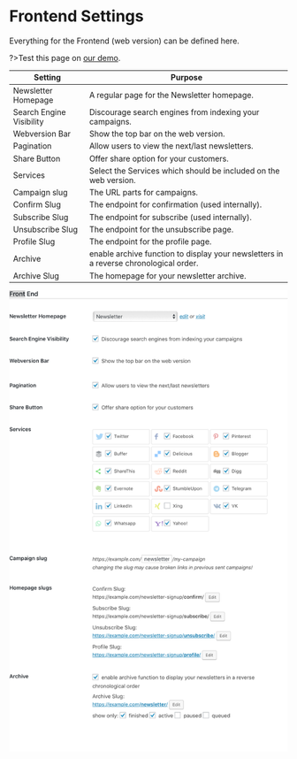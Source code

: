 # Frontend Settings

Everything for the Frontend (web version) can be defined here.

?>Test this page on [our demo](https://demo.mailster.co/wp-admin/edit.php?post_type=newsletter&page=mailster_settings#frontend).

Setting | Purpose
--- | ---
Newsletter Homepage | A regular page for the Newsletter homepage.
Search Engine Visibility | Discourage search engines from indexing your campaigns.
Webversion Bar | Show the top bar on the web version.
Pagination | Allow users to view the next/last newsletters.
Share Button | Offer share option for your customers.
Services | Select the Services which should be included on the web version.
Campaign slug | The URL parts for campaigns.
Confirm Slug | The endpoint for confirmation (used internally).
Subscribe Slug | The endpoint for subscribe (used internally).
Unsubscribe Slug | The endpoint for the unsubscribe page.
Profile Slug | The endpoint for the profile page.
Archive | enable archive function to display your newsletters in a reverse chronological order.
Archive Slug | The homepage for your newsletter archive.


![Frontend Settings Screen](/assets/settings-frontend.png)
